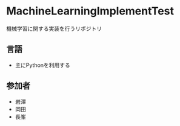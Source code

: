 MachineLearningImplementTest
============================

機械学習に関する実装を行うリポジトリ

## 言語
* 主にPythonを利用する

## 参加者
* 岩澤
* 岡田
* 長峯
